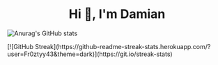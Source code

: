 

<h1 align="center">Hi 👋, I'm Damian</h1>

![Anurag's GitHub stats](https://github-readme-stats.vercel.app/api?username=Fr0ztyy43&show_icons=true&theme=radical)
<br>
<div style="float:left">
  [![GitHub Streak](https://github-readme-streak-stats.herokuapp.com/?user=Fr0ztyy43&theme=dark)](https://git.io/streak-stats)</div>


